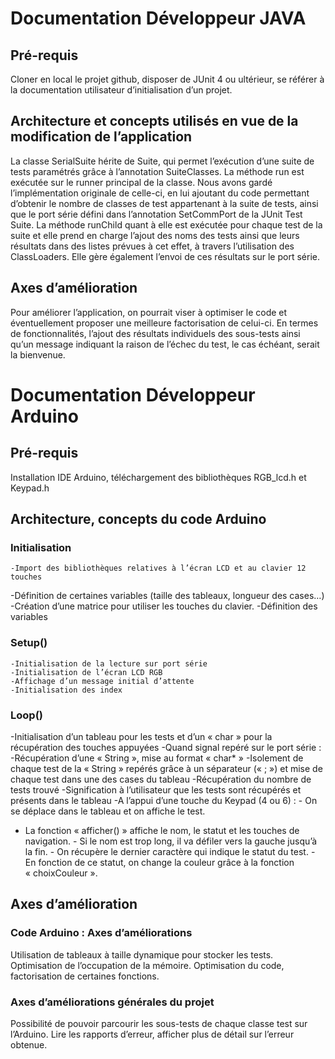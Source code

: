 # Documentation Développeur JAVA

## Pré-requis

Cloner en local le projet github, disposer de JUnit 4 ou ultérieur, se référer à la documentation utilisateur d’initialisation d’un projet.

## Architecture et concepts utilisés en vue de la modification de l’application

La classe SerialSuite hérite de Suite, qui permet l’exécution d’une suite de tests paramétrés grâce à l’annotation SuiteClasses.
La méthode run est exécutée sur le runner principal de la classe. Nous avons gardé l’implémentation originale de celle-ci, en lui ajoutant du code permettant d’obtenir le nombre de classes de test appartenant à la suite de tests, ainsi que le port série défini dans l’annotation SetCommPort de la JUnit Test Suite.
La méthode runChild quant à elle est exécutée pour chaque test de la suite et elle prend en charge l’ajout des noms des tests ainsi que leurs résultats dans des listes prévues à cet effet, à travers l’utilisation des ClassLoaders. Elle gère également l’envoi de ces résultats sur le port série.

## Axes d’amélioration

Pour améliorer l’application, on pourrait viser à optimiser le code et éventuellement proposer une meilleure factorisation de celui-ci. En termes de fonctionnalités, l’ajout des résultats individuels des sous-tests ainsi qu’un message indiquant la raison de l’échec du test, le cas échéant, serait la bienvenue.

# Documentation Développeur Arduino

## Pré-requis

Installation IDE Arduino, téléchargement des bibliothèques RGB_lcd.h et Keypad.h

## Architecture, concepts du code Arduino

### Initialisation

	-Import des bibliothèques relatives à l’écran LCD et au clavier 12 touches
-Définition de certaines variables (taille des tableaux, longueur des cases…)
-Création d’une matrice pour utiliser les touches du clavier.
-Définition des variables

### Setup()

	-Initialisation de la lecture sur port série
	-Initialisation de l’écran LCD RGB
	-Affichage d’un message initial d’attente 
	-Initialisation des index
### Loop()

-Initialisation d’un tableau pour les tests et d’un « char » pour la récupération des touches appuyées
	-Quand signal repéré sur le port série : 
		-Récupération d’une « String », mise au format « char* »
-Isolement de chaque test de la « String » repérés grâce à un séparateur (« ; ») et mise de chaque test dans une des cases du tableau
		-Récupération du nombre de tests trouvé
		-Signification à l’utilisateur que les tests sont récupérés et présents dans le tableau
	-A l’appui d’une touche du Keypad (4 ou 6) :
		- On se déplace dans le tableau et on affiche le test.
- La fonction « afficher() » affiche le nom, le statut et les touches de navigation.
			- Si le nom est trop long, il va défiler vers la gauche jusqu’à la fin.
		- On récupère le dernier caractère qui indique le statut du test.
		- En fonction de ce statut, on change la couleur grâce à la fonction « choixCouleur ».



## Axes d’amélioration

### Code Arduino : Axes d’améliorations

Utilisation de tableaux à taille dynamique pour stocker les tests. 
Optimisation de l’occupation de la mémoire.
Optimisation du code, factorisation de certaines fonctions.

### Axes d’améliorations générales du projet

Possibilité de pouvoir parcourir les sous-tests de chaque classe test sur l’Arduino.
Lire les rapports d’erreur, afficher plus de détail sur l’erreur obtenue.
